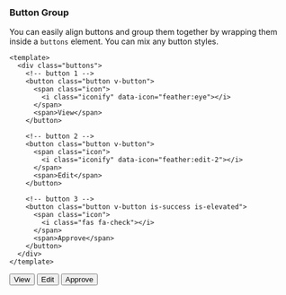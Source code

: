 ### Button Group

You can easily align buttons and group them together
by wrapping them inside a `buttons` element. You can mix any button styles.

<!--code-->

```vue
<template>
  <div class="buttons">
    <!-- button 1 -->
    <button class="button v-button">
      <span class="icon">
        <i class="iconify" data-icon="feather:eye"></i>
      </span>
      <span>View</span>
    </button>

    <!-- button 2 -->
    <button class="button v-button">
      <span class="icon">
        <i class="iconify" data-icon="feather:edit-2"></i>
      </span>
      <span>Edit</span>
    </button>

    <!-- button 3 -->
    <button class="button v-button is-success is-elevated">
      <span class="icon">
        <i class="fas fa-check"></i>
      </span>
      <span>Approve</span>
    </button>
  </div>
</template>
```

<!--/code-->

<!--example-->

<div class="buttons">
  <button class="button v-button">
    <span class="icon">
      <i class="iconify" data-icon="feather:eye"></i>
    </span>
    <span class="text">View</span>
  </button>
  <button class="button v-button">
    <span class="icon">
      <i class="iconify" data-icon="feather:edit-2"></i>
    </span>
    <span class="text">Edit</span>
  </button>
  <button class="button v-button is-success is-elevated">
    <span class="icon">
      <i class="fas fa-check"></i>
    </span>
    <span class="text">Approve</span>
  </button>
</div>

<!--/example-->
